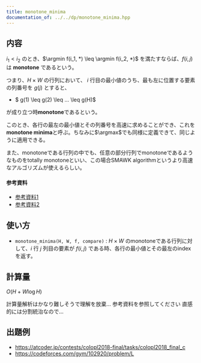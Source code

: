 ```yaml
---
title: monotone_minima
documentation_of: ../../dp/monotone_minima.hpp
---
```


## 内容
$i_1 < i_2$ のとき、$\argmin f(i_1, *) \leq \argmin f(i_2, *)$ を満たすならば、$f(i, j)$ は **monotone** であるという。

つまり、$H × W$ の行列において、 $i$ 行目の最小値のうち、最も左に位置する要素の列番号を $g(j)$ とすると、

- $ g(1) \leq g(2) \leq ... \leq g(H)$

が成り立つ時**monotone**であるという。

このとき、各行の最左の最小値とその列番号を高速に求めることができ、これを**monotone minima**と呼ぶ。ちなみに$\argmax$でも同様に定義できて、同じように適用できる。

また、monotoneである行列の中でも、任意の部分行列でmonotoneであるようなものをtotally monotoneといい、この場合SMAWK algorithmというより高速なアルゴリズムが使えるらしい。

#### 参考資料

- [参考資料1](https://lorent-kyopro.hatenablog.com/entry/2021/04/04/133958)
- [参考資料2](https://topcoder-g-hatena-ne-jp.jag-icpc.org/spaghetti_source/20120923/1348327542.html)

## 使い方
- `monotone_minima(H, W, f, compare)` : $H × W$ のmonotoneである行列に対して、$i$ 行 $j$ 列目の要素が $f(i, j)$ である時、各行の最小値とその最左のindexを返す。

## 計算量
$O(H + W\log{H})$

計算量解析はかなり難しそうで理解を放棄... 参考資料を参照してください
直感的には分割統治なので...

## 出題例
- https://atcoder.jp/contests/colopl2018-final/tasks/colopl2018_final_c
- https://codeforces.com/gym/102920/problem/L